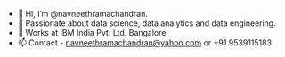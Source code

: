 - 👋 Hi, I’m @navneethramachandran.
- 👀 Passionate about data science, data analytics and data engineering.
- 🌱 Works at IBM India Pvt. Ltd. Bangalore
- 📫 Contact - navneethramachandran@yahoo.com or +91 9539115183

<!---
navneethramachandran14/navneethramachandran14 is a ✨ special ✨ repository because its `README.md` (this file) appears on your GitHub profile.
You can click the Preview link to take a look at your changes.
--->
